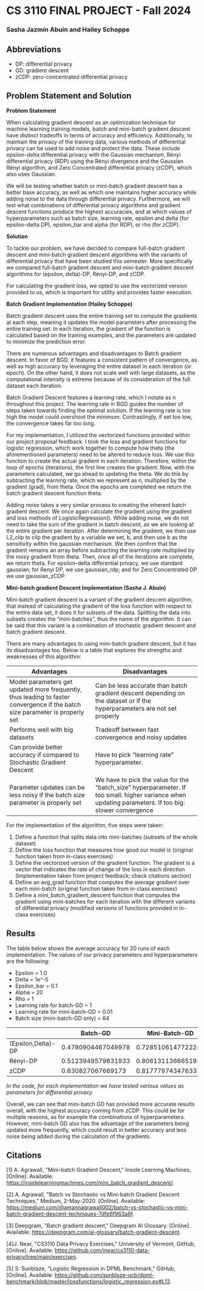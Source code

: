 # CS 3110 FINAL PROJECT - Fall 2024
### Sasha Jazmín Abuin and Hailey Schoppe

## Abbreviations
* DP: differential privacy
* GD: gradient descent
* zCDP: zero-concentrated differential privacy
  
## Problem Statement and Solution

**Problem Statement**

When calculating gradient descent as an optimization technique for machine learning training models, batch and mini-batch gradient descent have distinct tradeoffs in terms of accuracy and efficiency. Additionally, to maintain the privacy of the training data, various methods of differential privacy can be used to add noise and protect the data. These include epsilon-delta differential privacy with the Gaussian mechanism, Rényi differential privacy (RDP) using the Rényi divergence and the Gaussian Rényi algorithm, and Zero Concentrated differential privacy (zCDP), which also uses Gaussian. 

We will be testing whether batch or mini-batch gradient descent has a better base accuracy, as well as which one maintains higher accuracy while adding noise to the data through differential privacy. Furthermore, we will test what combinations of differential privacy algorithms and gradient descent functions produce the highest accuracies, and at which values of hyperparameters such as batch size, learning rate, epsilon and delta (for epsilon-delta DP), epsilon_bar and alpha (for RDP), or rho (for zCDP). 


**Solution**

To tackle our problem, we have decided to compare full-batch gradient descent and mini-batch gradient descent algorithms with the variants of differential privacy that have been studied this semester. More specifically we compared full-batch gradient descent and mini-batch gradient descent algorithms for (epsilon, delta)-DP, Rényi-DP, and zCDP. 

For calculating the gradient loss, we opted to use the vectorized version provided to us, which is important for utility and provides faster execution. 

**Batch Gradient Implementation (Hailey Schoppe)**

Batch gradient descent uses the entire training set to compute the gradients at each step, meaning it updates the model parameters after processing the entire training set. In each iteration, the gradient of the function is calculated based on the training examples, and the parameters are updated to minimize the prediction error. 

There are numerous advantages and disadvantages to Batch gradient descent. In favor of BGD, it features a consistent pattern of convergence, as well as high accuracy by leveraging the entire dataset in each iteration (or epoch). On the other hand, it does not scale well with large datasets, as the computational intensity is extreme because of its consideration of the full dataset each iteration. 

Batch Gradient Descent features a learning rate, which I notate as n throughout this project. The learning rate in BGD guides the number of steps taken towards finding the optimal solution. If the learning rate is too high the model could overshoot the minimum. Contrastingly, if set too low, the convergence takes far too long.

For my implementation, I utilized the vectorized functions provided within our project proposal feedback. I took the loss and gradient functions for logistic regression, which work together to compute how theta (the aforementioned parameters) need to be altered to reduce loss. We use this function to create the actual gradient in each iteration. Therefore, within the loop of epochs (iterations), the first line creates the gradient. Now, with the parameters calculated, we go ahead to updating the theta. We do this by subtracting the learning rate, which we represent as n, multiplied by the gradient (grad), from theta. Once the epochs are completed we return the batch gradient descent function theta.

Adding noise takes a very similar process to creating the inherent batch gradient descent. We once again calculate the gradient using the gradient and loss methods of LogisticRegression(). While adding noise, we do not need to take the sum of the gradient in batch descent, as we are looking at the entire gradient per iteration. After determining the gradient, we then use L2_clip to clip the gradient by a variable we set, b, and then use b as the sensitivity within the gaussian mechanism. We then confirm that the gradient remains an array before subtracting the learning rate multiplied by the noisy gradient from theta. Then, once all of the iterations are complete, we return theta. For epsilon-delta differential privacy, we use standard gaussian; for Renyi DP, we use gaussian_rdp; and for Zero Concentrated DP we use gaussian_zCDP. 

**Mini-batch gradient Descent Implementation (Sasha J. Abuin)**

Mini-batch gradient descent is a variant of the gradient descent algorithm, that instead of calculating the gradient of the loss function with respect to the entire data set, it does it for subsets of the data. Splitting the data into subsets creates the “mini-batches”, thus the name of the algorithm. It can be said that this variant is a combination of stochastic gradient descent and batch gradient descent. 

There are many advantages to using mini-batch gradient descent, but it has its disadvantages too. Below is a table that explores the strengths and weaknesses of this algorithm: 

|Advantages|Disadvantages|
|----------|-------------|
|Model parameters get updated more frequently, thus leading to faster convergence if the batch size parameter is properly set|Can be less accurate than batch gradient descent depending on the dataset or if the hyperparameters are not set properly|
|Performs well with big datasets|Tradeoff between fast convergence and noisy updates|
|Can provide better accuracy if compared to Stochastic Gradient Descent|Have to pick “learning rate” hyperparameter.
|Parameter updates can be less noisy if the batch size parameter is properly set|We have to pick the value for the “batch_size” hyperparameter. If too small: higher variance when updating parameters. If too big: slower convergence|

For the implementation of the algorithm, five steps were taken:
1. Define a function that splits data into mini-batches (subsets of the whole dataset) 
2. Define the loss function that measures how good our model is (original function taken from in-class exercises)
3. Define the vectorized version of the gradient function. The gradient is a vector that indicates the rate of change of the loss in each direction (Implementation taken from project feedback; check citations section)
4. Define an avg_grad function that computes the average gradient over each mini-batch (original function taken from in-class exercises)
5. Define a mini_batch_gradient_descent function that computes the gradient using mini-batches for each iteration with the different variants of differential privacy (modified versions of functions provided in in-class exercises)
   
## Results
The table below shows the average accuracy for 20 runs of each implementation. The values of our privacy parameters and hyperparameters are the following:
* Epsilon = 1.0
* Delta = 1e^-5
* Epsilon_bar = 0.1
* Alpha = 20
* Rho = 1
* Learning rate for batch-GD = 1
* Learning rate for mini-batch-GD = 0.01
* Batch size (mini-batch-GD only) = 64

||Batch-GD|Mini-Batch-GD|
|-|-------|-------------|
|(Epsilon,Delta)-DP|0.4780904467049978|0.7285106147722247|
|Rényi-DP|0.5123949579831933|0.8061311366651924|
|zCDP|0.630827067669173|0.8177797434763379|

*In the code, for each implementation we have tested various values as parameters for differential privacy*

Overall, we can see that mini-batch GD has provided more accurate results overall, with the highest accuracy coming from zCDP. This could be for multiple reasons, as for example the combinations of hyperparameters. However, mini-batch GD also has the advantage of the parameters being updated more frequently, which could result in better accuracy and less noise being added during the calculation of the gradients. 

## Citations
[1] A. Agrawall, "Mini-batch Gradient Descent," Inside Learning Machines, [Online]. Available: https://insidelearningmachines.com/mini_batch_gradient_descent/.

[2] A. Agrawall, "Batch vs Stochastic vs Mini-batch Gradient Descent Techniques," Medium, 2-May-2020. [Online]. Available: https://medium.com/@amannagrawall002/batch-vs-stochastic-vs-mini-batch-gradient-descent-techniques-7dfe6f963a6f.

[3] Deepgram, "Batch gradient descent," Deepgram AI Glossary. [Online]. Available: https://deepgram.com/ai-glossary/batch-gradient-descent. 

[4]J. Near, "CS3110 Data Privacy Exercises," University of Vermont, GitHub, [Online]. Available: https://github.com/jnear/cs3110-data-privacy/tree/main/exercises.

[5] S. Sunblaze, "Logistic Regression in DPML Benchmark," GitHub, [Online]. Available: https://github.com/sunblaze-ucb/dpml-benchmark/blob/master/lossfunctions/logistic_regression.py#L12.


